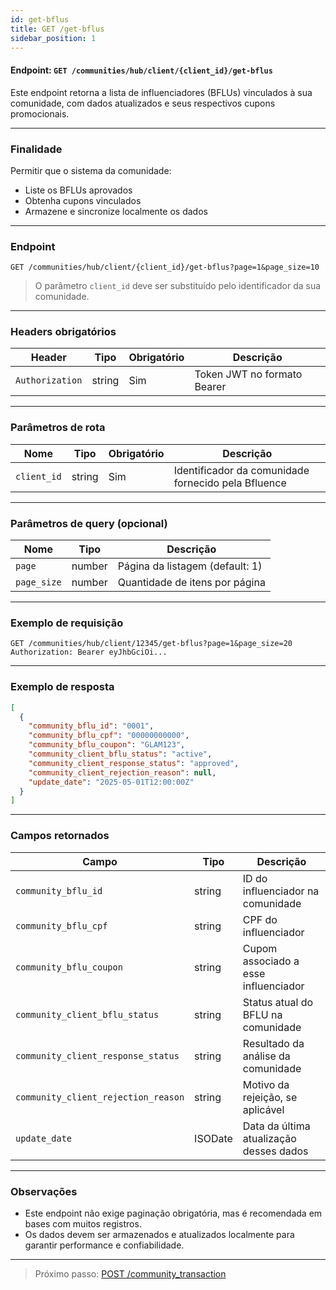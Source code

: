 ```yaml
---
id: get-bflus
title: GET /get-bflus
sidebar_position: 1
---
```


#### Endpoint: `GET /communities/hub/client/{client_id}/get-bflus`

Este endpoint retorna a lista de influenciadores (BFLUs) vinculados à sua comunidade, com dados atualizados e seus respectivos cupons promocionais.

---

### Finalidade

Permitir que o sistema da comunidade:

- Liste os BFLUs aprovados
- Obtenha cupons vinculados
- Armazene e sincronize localmente os dados

---

### Endpoint

```http
GET /communities/hub/client/{client_id}/get-bflus?page=1&page_size=10
```

> O parâmetro `client_id` deve ser substituído pelo identificador da sua comunidade.

---

### Headers obrigatórios

| Header         | Tipo   | Obrigatório | Descrição                          |
|----------------|--------|-------------|-------------------------------------|
| `Authorization`| string | Sim         | Token JWT no formato Bearer         |

---

### Parâmetros de rota

| Nome         | Tipo   | Obrigatório | Descrição                                  |
|--------------|--------|-------------|---------------------------------------------|
| `client_id`  | string | Sim         | Identificador da comunidade fornecido pela Bfluence |

---

### Parâmetros de query (opcional)

| Nome         | Tipo   | Descrição                         |
|--------------|--------|-----------------------------------|
| `page`       | number | Página da listagem (default: 1)   |
| `page_size`  | number | Quantidade de itens por página    |

---

### Exemplo de requisição

```http
GET /communities/hub/client/12345/get-bflus?page=1&page_size=20
Authorization: Bearer eyJhbGciOi...
```

---

### Exemplo de resposta

```json
[
  {
    "community_bflu_id": "0001",
    "community_bflu_cpf": "00000000000",
    "community_bflu_coupon": "GLAM123",
    "community_client_bflu_status": "active",
    "community_client_response_status": "approved",
    "community_client_rejection_reason": null,
    "update_date": "2025-05-01T12:00:00Z"
  }
]
```

---

### Campos retornados

| Campo                               | Tipo     | Descrição                                      |
|-------------------------------------|----------|------------------------------------------------|
| `community_bflu_id`                 | string   | ID do influenciador na comunidade              |
| `community_bflu_cpf`                | string   | CPF do influenciador                           |
| `community_bflu_coupon`            | string   | Cupom associado a esse influenciador           |
| `community_client_bflu_status`      | string   | Status atual do BFLU na comunidade             |
| `community_client_response_status`  | string   | Resultado da análise da comunidade             |
| `community_client_rejection_reason` | string   | Motivo da rejeição, se aplicável               |
| `update_date`                       | ISODate  | Data da última atualização desses dados        |

---

### Observações

- Este endpoint não exige paginação obrigatória, mas é recomendada em bases com muitos registros.
- Os dados devem ser armazenados e atualizados localmente para garantir performance e confiabilidade.

---

> Próximo passo: [POST /community_transaction](./post-community-transaction.md)

